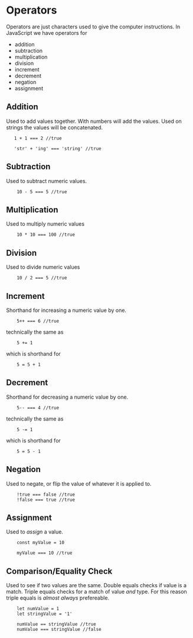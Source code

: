 # Operators
Operators are just characters used to give the computer instructions. 
In JavaScript we have operators for
- addition
- subtraction
- multiplication
- division
- increment
- decrement
- negation
- assignment

## Addition
Used to add values together. With numbers will add the values. Used on strings the values will be concatenated.
 ```   
    1 + 1 === 2 //true

    'str' + 'ing' === 'string' //true
```
## Subtraction
Used to subtract numeric values.
```
    10 - 5 === 5 //true
````
## Multiplication
Used to multiply numeric values
```
    10 * 10 === 100 //true
```
## Division
Used to divide numeric values
```
    10 / 2 === 5 //true
```
## Increment
Shorthand for increasing a numeric value by one.
```
    5++ === 6 //true
```
technically the same as 
```
    5 += 1
```
which is shorthand for 
```
    5 = 5 + 1
```
## Decrement
Shorthand for decreasing a numeric value by one.
```
    5-- === 4 //true
```
technically the same as 
```
    5 -= 1
```
which is shorthand for 
```
    5 = 5 - 1
```
## Negation
Used to negate, or flip the value of whatever it is applied to.
```
    !true === false //true
    !false === true //true
```
## Assignment
Used to _assign_ a value.
```
    const myValue = 10
    
    myValue === 10 //true
```
## Comparison/Equality Check
Used to see if two values are the same. Double equals checks if value is a match. Triple equals checks for a match of value _and_ type. For this reason triple equals is _almost always_ prefereable.
```
    let numValue = 1
    let stringValue = '1'

    numValue == stringValue //true
    numValue === stringValue //false
```
